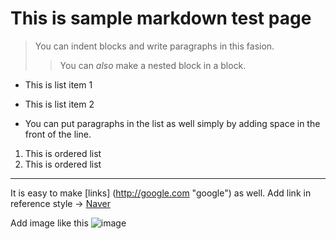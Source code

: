 # This is sample markdown test page

> You can indent blocks
> and write paragraphs in
> this fasion.
> > You can *also* make a nested
> > block in a block.

* This is list item 1
+ This is list item 2
* You can put paragraphs in the 
    list as well
    simply by adding space in the
    front of the line.

1. This is ordered list
2. This is ordered list

***

It is easy to make [links] (http://google.com "google") as well.
Add link in reference style -> [Naver][]

Add image like this ![image](http://therealdanvega.com/wp-content/uploads/2016/01/java.png)



[Naver]: http://www.naver.com "naver"


